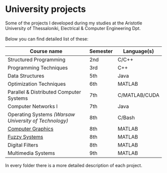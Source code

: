 # University projects

Some of the projects I developed during my studies at the Aristotle University of Thessaloniki, Electrical & Computer Engineering Dpt.  
<br>
Below you can find detailed list of these:    

| Course name | Semester | Language(s) |
| ------------- | ------------- | ------------- |
| Structured Programming | 2nd | C/C++ |
| Programming Techniques | 3rd | C++ |
| Data Structures | 5th | Java |
| Optimization Techniques | 6th | MATLAB |
| Parallel & Distributed Computer Systems | 7th | C/MATLAB/CUDA |
| Computer Networks I | 7th | Java |
| Operating Systems _(Warsaw University of Technology)_ | 8th | C/Bash |
| [Computer Graphics](https://github.com/kosmastsk/Computer-Graphics) | 8th | MATLAB |
| [Fuzzy Systems](https://github.com/kosmastsk/Fuzzy-Systems) | 8th | MATLAB |
| Digital Filters | 8th | MATLAB |
| Multimedia Systems | 9th | MATLAB |

In every folder there is a more detailed description of each project.
